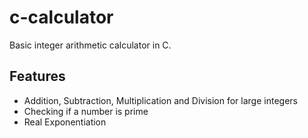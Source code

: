 # c-calculator

Basic integer arithmetic calculator in C.

## Features

- Addition, Subtraction, Multiplication and Division for large integers
- Checking if a number is prime
- Real Exponentiation
